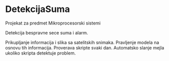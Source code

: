 # DetekcijaSuma
Projekat za predmet Mikroprocesorski sistemi

Detekcija bespravne sece suma i alarm.

Prikupljanje informacija i slika sa satelitskih snimaka. Pravljenje modela na osnovu tih informacija. Proverava skripte svaki dan. Automatsko slanje mejla ukoliko skripta detektuje problem.

